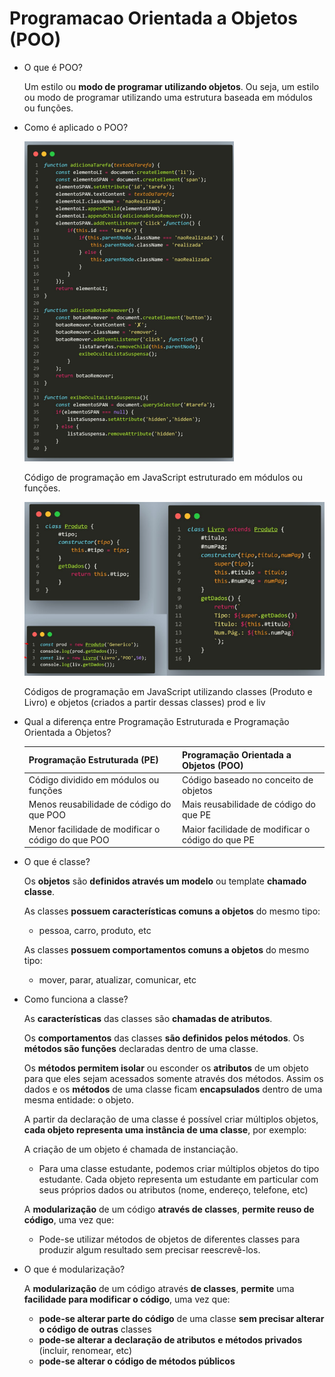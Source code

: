 # Programacao Orientada a Objetos (POO)

- O que é POO?
    
    Um estilo ou **modo de programar utilizando objetos**. Ou seja, um estilo ou modo de programar utilizando uma estrutura baseada em módulos ou funções.
    
- Como é aplicado o POO?
    
    ![Código de programação em JavaScript estruturado em módulos ou funções.](Programacao%20Orientada%20a%20Objetos%20(POO)%20cb6ef0a817a14be1b4f194d3c1ce0943/Untitled.png)
    
    Código de programação em JavaScript estruturado em módulos ou funções.
    
    ![Códigos de programação em JavaScript utilizando classes (Produto e Livro) e objetos (criados a partir dessas classes) prod e liv](Programacao%20Orientada%20a%20Objetos%20(POO)%20cb6ef0a817a14be1b4f194d3c1ce0943/Untitled%201.png)
    
    Códigos de programação em JavaScript utilizando classes (Produto e Livro) e objetos (criados a partir dessas classes) prod e liv
    
- Qual a diferença entre Programação Estruturada e Programação Orientada a Objetos?
    
    
    | Programação Estruturada (PE) | Programação Orientada a Objetos (POO) |
    | --- | --- |
    | Código dividido em módulos ou funções | Código baseado no conceito de objetos |
    | Menos reusabilidade de código do que POO | Mais reusabilidade de código do que PE |
    | Menor facilidade de modificar o código do que POO | Maior facilidade de modificar o código do que PE |
- O que é classe?
    
    Os **objetos** são **definidos através um modelo** ou template **chamado classe**.
    
    As classes **possuem características comuns a objetos** do mesmo tipo:
    
    - pessoa, carro, produto, etc
    
    As classes **possuem comportamentos comuns a objetos** do mesmo tipo:
    
    - mover, parar, atualizar, comunicar, etc
- Como funciona a classe?
    
    As **características** das classes são **chamadas de atributos**.
    
    Os **comportamentos** das classes **são definidos** **pelos métodos**. Os **métodos são funções** declaradas dentro de uma classe.
    
    Os **métodos permitem isolar** ou esconder os **atributos** de um objeto para que eles sejam acessados somente através dos métodos. Assim os dados e os **métodos** de uma classe ficam **encapsulados** dentro de uma mesma entidade: o objeto.
    
    A partir da declaração de uma classe é possível criar múltiplos objetos, **cada objeto representa uma instância de uma classe**, por exemplo:
    
    A criação de um objeto é chamada de instanciação.
    
    - Para uma classe estudante, podemos criar múltiplos objetos do tipo estudante. Cada objeto representa um estudante em particular com seus próprios dados ou atributos (nome, endereço, telefone, etc)
    
    A **modularização** de um código **através de classes**, **permite reuso de código**, uma vez que:
    
    - Pode-se utilizar métodos de objetos de diferentes classes para produzir algum resultado sem precisar reescrevê-los.
- O que é modularização?
    
    A **modularização** de um código através **de classes**, **permite** uma **facilidade para modificar o código**, uma vez que:
    
    - **pode-se alterar parte do código** de uma classe **sem precisar alterar o código de outras** classes
    - **pode-se alterar a declaração de atributos** **e métodos privados** (incluir, renomear, etc)
    - **pode-se alterar o código de métodos públicos**